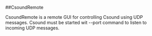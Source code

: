 ##CsoundRemote
 
CsoundRemote is a remote GUI for controlling Csound using UDP messages. Csound must be started wit --port command to listen to incoming UDP messages.